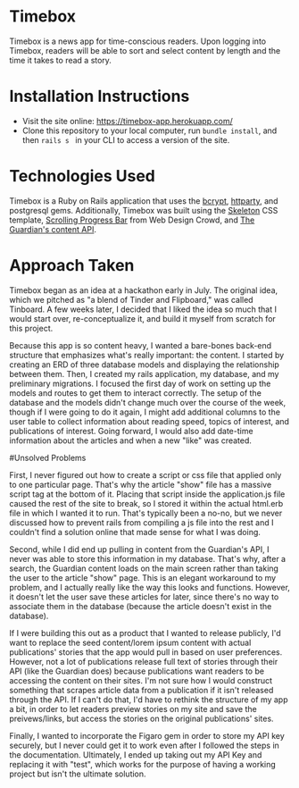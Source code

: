# Timebox

Timebox is a news app for time-conscious readers. Upon logging into Timebox, readers will be able to sort and select content by length and the time it takes to read a story.

# Installation Instructions
- Visit the site online: https://timebox-app.herokuapp.com/
- Clone this repository to your local computer, run `bundle install`, and then `rails s ` in your CLI to access a version of the site.

# Technologies Used
Timebox is a Ruby on Rails application that uses the <a href="https://github.com/codahale/bcrypt-ruby">bcrypt</a>, <a href="https://github.com/jnunemaker/httparty">httparty</a>, and postgresql gems. Additionally, Timebox was built using the <a href="http://getskeleton.com/">Skeleton</a> CSS template, <a href="http://www.webdesigncrowd.com/scrolling-progress-bar/">Scrolling Progress Bar</a> from Web Design Crowd, and <a href="http://open-platform.theguardian.com/">The Guardian's content API</a>.

# Approach Taken

Timebox began as an idea at a hackathon early in July. The original idea, which we pitched as "a blend of Tinder and Flipboard," was called Tinboard. A few weeks later, I decided that I liked the idea so much that I would start over, re-conceptualize it, and build it myself from scratch for this project.

Because this app is so content heavy, I wanted a bare-bones back-end structure that emphasizes what's really important: the content. I started by creating an ERD of three database models and displaying the relationship between them. Then, I created my rails application, my database, and my preliminary migrations. I focused the first day of work on setting up the models and routes to get them to interact correctly. The setup of the database and the models didn't change much over the course of the week, though if I were going to do it again, I might add additional columns to the user table to collect information about reading speed, topics of interest, and publications of interest. Going forward, I would also add date-time information about the articles and when a new "like" was created.

#Unsolved Problems

First, I never figured out how to create a script or css file that applied only to one particular page. That's why the article "show" file has a massive script tag at the bottom of it. Placing that script inside the application.js file caused the rest of the site to break, so I stored it within the actual html.erb file in which I wanted it to run. That's typically been a no-no, but we never discussed how to prevent rails from compiling a js file into the rest and I couldn't find a solution online that made sense for what I was doing.

Second, while I did end up pulling in content from the Guardian's API, I never was able to store this information in my database. That's why, after a search, the Guardian content loads on the main screen rather than taking the user to the article "show" page. This is an elegant workaround to my problem, and I actually really like the way this looks and functions. However, it doesn't let the user save these articles for later, since there's no way to associate them in the database (because the article doesn't exist in the database).

If I were building this out as a product that I wanted to release publicly, I'd want to replace the seed content/lorem ipsum content with actual publications' stories that the app would pull in based on user preferences. However, not a lot of publications release full text of stories through their API (like the Guardian does) because publications want readers to be accessing the content on their sites. I'm not sure how I would construct something that scrapes article data from a publication if it isn't released through the API. If I can't do that, I'd have to rethink the structure of my app a bit, in order to let readers preview stories on my site and save the preivews/links, but access the stories on the original publications' sites.

Finally, I wanted to incorporate the Figaro gem in order to store my API key securely, but I never could get it to work even after I followed the steps in the documentation. Ultimately, I ended up taking out my API Key and replacing it with "test", which works for the purpose of having a working project but isn't the ultimate solution.
